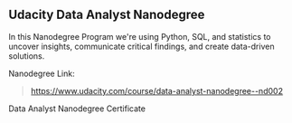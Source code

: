 ## Udacity Data Analyst Nanodegree


In this Nanodegree Program we're using Python, SQL, and statistics to uncover insights, communicate critical findings, and create data-driven solutions.

Nanodegree Link:

> https://www.udacity.com/course/data-analyst-nanodegree--nd002

Data Analyst Nanodegree Certificate

